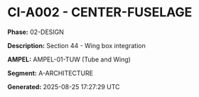 # CI-A002 - CENTER-FUSELAGE

**Phase:** 02-DESIGN

**Description:** Section 44 - Wing box integration

**AMPEL:** AMPEL-01-TUW (Tube and Wing)

**Segment:** A-ARCHITECTURE

**Generated:** 2025-08-25 17:27:29 UTC
